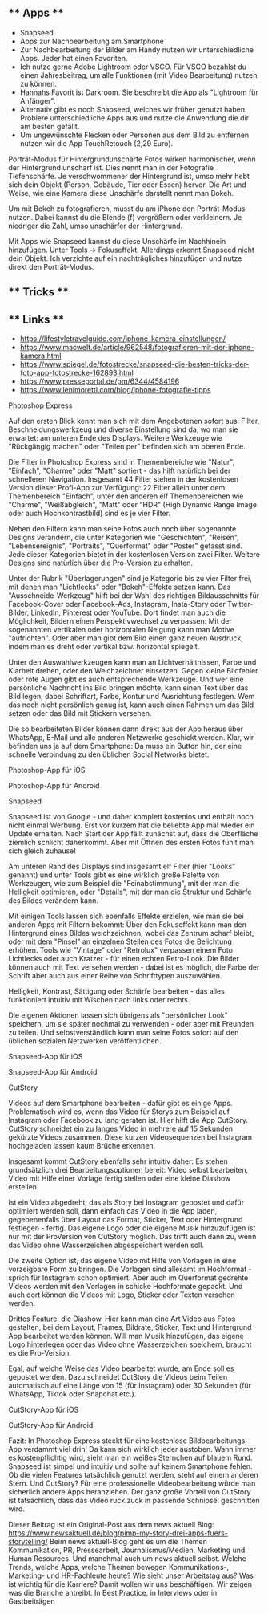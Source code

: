 ## ** Apps **

- Snapseed
- Apps zur Nachbearbeitung am Smartphone
- Zur Nachbearbeitung der Bilder am Handy nutzen wir unterschiedliche Apps. Jeder hat einen Favoriten.
- Ich nutze gerne Adobe Lightroom oder VSCO. Für VSCO bezahlst du einen Jahresbeitrag, um alle Funktionen (mit Video Bearbeitung) nutzen zu können.
- Hannahs Favorit ist Darkroom. Sie beschreibt die App als "Lightroom für Anfänger".
- Alternativ gibt es noch Snapseed, welches wir früher genutzt haben. Probiere unterschiedliche Apps aus und nutze die Anwendung die dir am besten gefällt.
- Um ungewünschte Flecken oder Personen aus dem Bild zu entfernen nutzen wir die App TouchRetouch (2,29 Euro). 

Porträt-Modus für Hintergrundunschärfe
Fotos wirken harmonischer, wenn der Hintergrund unscharf ist. Dies nennt man in der Fotografie Tiefenschärfe. Je verschwommener der Hintergrund ist, umso mehr hebt sich dein Objekt (Person, Gebäude, Tier oder Essen) hervor. Die Art und Weise, wie eine Kamera diese Unschärfe darstellt nennt man Bokeh.

Um mit Bokeh zu fotografieren, musst du am iPhone den Porträt-Modus nutzen. Dabei kannst du die Blende (f) vergrößern oder verkleinern. Je niedriger die Zahl, umso unschärfer der Hintergrund.

Mit Apps wie Snapseed kannst du diese Unschärfe im Nachhinein hinzufügen. Unter Tools -> Fokuseffekt. Allerdings erkennt Snapseed nicht dein Objekt. Ich verzichte auf ein nachträgliches hinzufügen und nutze direkt den Porträt-Modus.

## ** Tricks **



## ** Links  **
- https://lifestyletravelguide.com/iphone-kamera-einstellungen/
- https://www.macwelt.de/article/962548/fotografieren-mit-der-iphone-kamera.html
- https://www.spiegel.de/fotostrecke/snapseed-die-besten-tricks-der-foto-app-fotostrecke-162893.html
- https://www.presseportal.de/pm/6344/4584196
- https://www.lenimoretti.com/blog/iphone-fotografie-tipps



Photoshop Express

Auf den ersten Blick kennt man sich mit dem Angebotenen sofort aus: Filter, Beschneidungswerkzeug und diverse Einstellung sind da, wo man sie erwartet: am unteren Ende des Displays. Weitere Werkzeuge wie "Rückgängig machen" oder "Teilen per" befinden sich am oberen Ende.

Die Filter in Photoshop Express sind in Themenbereiche wie "Natur", "Einfach", "Charme" oder "Matt" sortiert - das hilft natürlich bei der schnelleren Navigation. Insgesamt 44 Filter stehen in der kostenlosen Version dieser Profi-App zur Verfügung: 22 Filter allein unter dem Themenbereich "Einfach", unter den anderen elf Themenbereichen wie "Charme", "Weißabgleich", "Matt" oder "HDR" (High Dynamic Range Image oder auch Hochkontrastbild) sind es je vier Filter.

Neben den Filtern kann man seine Fotos auch noch über sogenannte Designs verändern, die unter Kategorien wie "Geschichten", "Reisen", "Lebensereignis", "Portraits", "Querformat" oder "Poster" gefasst sind. Jede dieser Kategorien bietet in der kostenlosen Version zwei Filter. Weitere Designs sind natürlich über die Pro-Version zu erhalten.

Unter der Rubrik "Überlagerungen" sind je Kategorie bis zu vier Filter frei, mit denen man "Lichtlecks" oder "Bokeh"-Effekte setzen kann. Das "Ausschneide-Werkzeug" hilft bei der Wahl des richtigen Bildausschnitts für Facebook-Cover oder Facebook-Ads, Instagram, Insta-Story oder Twitter-Bilder, LinkedIn, Pinterest oder YouTube. Dort findet man auch die Möglichkeit, Bildern einen Perspektivwechsel zu verpassen: Mit der sogenannten vertikalen oder horizontalen Neigung kann man Motive "aufrichten". Oder aber man gibt dem Bild einen ganz neuen Ausdruck, indem man es dreht oder vertikal bzw. horizontal spiegelt.

Unter den Auswahlwerkzeugen kann man an Lichtverhältnissen, Farbe und Klarheit drehen, oder den Weichzeichner einsetzen. Gegen kleine Bildfehler oder rote Augen gibt es auch entsprechende Werkzeuge. Und wer eine persönliche Nachricht ins Bild bringen möchte, kann einen Text über das Bild legen, dabei Schriftart, Farbe, Kontur und Ausrichtung festlegen. Wem das noch nicht persönlich genug ist, kann auch einen Rahmen um das Bild setzen oder das Bild mit Stickern versehen.

Die so bearbeiteten Bilder können dann direkt aus der App heraus über WhatsApp, E-Mail und alle anderen Netzwerke geschickt werden. Klar, wir befinden uns ja auf dem Smartphone: Da muss ein Button hin, der eine schnelle Verbindung zu den üblichen Social Networks bietet.

Photoshop-App für iOS

Photoshop-App für Android

Snapseed

Snapseed ist von Google - und daher komplett kostenlos und enthält noch nicht einmal Werbung. Erst vor kurzem hat die beliebte App mal wieder ein Update erhalten. Nach Start der App fällt zunächst auf, dass die Oberfläche ziemlich schlicht daherkommt. Aber mit Öffnen des ersten Fotos fühlt man sich gleich zuhause!

Am unteren Rand des Displays sind insgesamt elf Filter (hier "Looks" genannt) und unter Tools gibt es eine wirklich große Palette von Werkzeugen, wie zum Beispiel die "Feinabstimmung", mit der man die Helligkeit optimieren, oder "Details", mit der man die Struktur und Schärfe des Bildes verändern kann.

Mit einigen Tools lassen sich ebenfalls Effekte erzielen, wie man sie bei anderen Apps mit Filtern bekommt: Über den Fokuseffekt kann man den Hintergrund eines Bildes weichzeichnen, wobei das Zentrum scharf bleibt, oder mit dem "Pinsel" an einzelnen Stellen des Fotos die Belichtung erhöhen. Tools wie "Vintage" oder "Retrolux" verpassen einem Foto Lichtlecks oder auch Kratzer - für einen echten Retro-Look. Die Bilder können auch mit Text versehen werden - dabei ist es möglich, die Farbe der Schrift aber auch aus einer Reihe von Schrifttypen auszuwählen.

Helligkeit, Kontrast, Sättigung oder Schärfe bearbeiten - das alles funktioniert intuitiv mit Wischen nach links oder rechts.

Die eigenen Aktionen lassen sich übrigens als "persönlicher Look" speichern, um sie später nochmal zu verwenden - oder aber mit Freunden zu teilen. Und selbstverständlich kann man seine Fotos sofort auf den üblichen sozialen Netzwerken veröffentlichen.

Snapseed-App für iOS

Snapseed-App für Android

CutStory

Videos auf dem Smartphone bearbeiten - dafür gibt es einige Apps. Problematisch wird es, wenn das Video für Storys zum Beispiel auf Instagram oder Facebook zu lang geraten ist. Hier hilft die App CutStory. CutStory schneidet ein zu langes Video in mehrere auf 15 Sekunden gekürzte Videos zusammen. Diese kurzen Videosequenzen bei Instagram hochgeladen lassen kaum Brüche erkennen.

Insgesamt kommt CutStory ebenfalls sehr intuitiv daher: Es stehen grundsätzlich drei Bearbeitungsoptionen bereit: Video selbst bearbeiten, Video mit Hilfe einer Vorlage fertig stellen oder eine kleine Diashow erstellen.

Ist ein Video abgedreht, das als Story bei Instagram gepostet und dafür optimiert werden soll, dann einfach das Video in die App laden, gegebenenfalls über Layout das Format, Sticker, Text oder Hintergrund festlegen - fertig. Das eigene Logo oder die eigene Musik hinzuzufügen ist nur mit der ProVersion von CutStory möglich. Das trifft auch dann zu, wenn das Video ohne Wasserzeichen abgespeichert werden soll.

Die zweite Option ist, das eigene Video mit Hilfe von Vorlagen in eine vorzeigbare Form zu bringen. Die Vorlagen sind allesamt im Hochformat - sprich für Instagram schon optimiert. Aber auch im Querformat gedrehte Videos werden mit den Vorlagen in schicke Hochformate gepackt. Und auch dort können die Videos mit Logo, Sticker oder Texten versehen werden.

Drittes Feature: die Diashow. Hier kann man eine Art Video aus Fotos gestalten, bei dem Layout, Frames, Bildrate, Sticker, Text und Hintergrund App bearbeitet werden können. Will man Musik hinzufügen, das eigene Logo hinterlegen oder das Video ohne Wasserzeichen speichern, braucht es die Pro-Version.

Egal, auf welche Weise das Video bearbeitet wurde, am Ende soll es gepostet werden. Dazu schneidet CutStory die Videos beim Teilen automatisch auf eine Länge von 15 (für Instagram) oder 30 Sekunden (für WhatsApp, Tiktok oder Snapchat etc.).

CutStory-App für iOS

CutStory-App für Android

Fazit: In Photoshop Express steckt für eine kostenlose Bildbearbeitungs-App verdammt viel drin! Da kann sich wirklich jeder austoben. Wann immer es kostenpflichtig wird, sieht man ein weißes Sternchen auf blauem Rund. Snapseed ist simpel und intuitiv und sollte auf keinem Smartphone fehlen. Ob die vielen Features tatsächlich genutzt werden, steht auf einem anderen Stern. Und CutStory? Für eine professionelle Videobearbeitung würde man sicherlich andere Apps heranziehen. Der ganz große Vorteil von CutStory ist tatsächlich, dass das Video ruck zuck in passende Schnipsel geschnitten wird.

Dieser Beitrag ist ein Original-Post aus dem news aktuell Blog:
https://www.newsaktuell.de/blog/pimp-my-story-drei-apps-fuers-storytelling/
Beim news aktuell-Blog geht es um die Themen Kommunikation, PR, Pressearbeit, Journalismus/Medien, Marketing und Human Resources. Und manchmal auch um news aktuell selbst. Welche Trends, welche Apps, welche Themen bewegen Kommunikations-, Marketing- und HR-Fachleute heute? Wie sieht unser Arbeitstag aus? Was ist wichtig für die Karriere? Damit wollen wir uns beschäftigen. Wir zeigen was die Branche antreibt. In Best Practice, in Interviews oder in Gastbeiträgen
